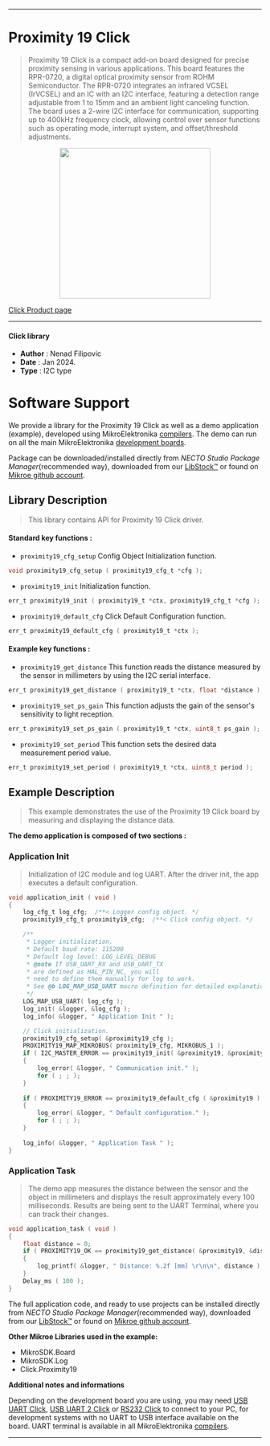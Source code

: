 
---
# Proximity 19 Click

> Proximity 19 Click is a compact add-on board designed for precise proximity sensing in various applications. This board features the RPR-0720, a digital optical proximity sensor from ROHM Semiconductor. The RPR-0720 integrates an infrared VCSEL (IrVCSEL) and an IC with an I2C interface, featuring a detection range adjustable from 1 to 15mm and an ambient light canceling function. The board uses a 2-wire I2C interface for communication, supporting up to 400kHz frequency clock, allowing control over sensor functions such as operating mode, interrupt system, and offset/threshold adjustments.

<p align="center">
  <img src="https://download.mikroe.com/images/click_for_ide/proximity19_click.png" height=300px>
</p>

[Click Product page](https://www.mikroe.com/proximity-19-click)

---


#### Click library

- **Author**        : Nenad Filipovic
- **Date**          : Jan 2024.
- **Type**          : I2C type


# Software Support

We provide a library for the Proximity 19 Click
as well as a demo application (example), developed using MikroElektronika
[compilers](https://www.mikroe.com/necto-studio).
The demo can run on all the main MikroElektronika [development boards](https://www.mikroe.com/development-boards).

Package can be downloaded/installed directly from *NECTO Studio Package Manager*(recommended way), downloaded from our [LibStock&trade;](https://libstock.mikroe.com) or found on [Mikroe github account](https://github.com/MikroElektronika/mikrosdk_click_v2/tree/master/clicks).

## Library Description

> This library contains API for Proximity 19 Click driver.

#### Standard key functions :

- `proximity19_cfg_setup` Config Object Initialization function.
```c
void proximity19_cfg_setup ( proximity19_cfg_t *cfg );
```

- `proximity19_init` Initialization function.
```c
err_t proximity19_init ( proximity19_t *ctx, proximity19_cfg_t *cfg );
```

- `proximity19_default_cfg` Click Default Configuration function.
```c
err_t proximity19_default_cfg ( proximity19_t *ctx );
```

#### Example key functions :

- `proximity19_get_distance` This function reads the distance measured by the sensor in millimeters by using the I2C serial interface.
```c
err_t proximity19_get_distance ( proximity19_t *ctx, float *distance );
```

- `proximity19_set_ps_gain` This function adjusts the gain of the sensor's sensitivity to light reception.
```c
err_t proximity19_set_ps_gain ( proximity19_t *ctx, uint8_t ps_gain );
```

- `proximity19_set_period` This function sets the desired data measurement period value.
```c
err_t proximity19_set_period ( proximity19_t *ctx, uint8_t period );
```

## Example Description

> This example demonstrates the use of the Proximity 19 Click board 
> by measuring and displaying the distance data.

**The demo application is composed of two sections :**

### Application Init

> Initialization of I2C module and log UART.
> After the driver init, the app executes a default configuration.

```c
void application_init ( void ) 
{
    log_cfg_t log_cfg;  /**< Logger config object. */
    proximity19_cfg_t proximity19_cfg;  /**< Click config object. */

    /** 
     * Logger initialization.
     * Default baud rate: 115200
     * Default log level: LOG_LEVEL_DEBUG
     * @note If USB_UART_RX and USB_UART_TX 
     * are defined as HAL_PIN_NC, you will 
     * need to define them manually for log to work. 
     * See @b LOG_MAP_USB_UART macro definition for detailed explanation.
     */
    LOG_MAP_USB_UART( log_cfg );
    log_init( &logger, &log_cfg );
    log_info( &logger, " Application Init " );

    // Click initialization.
    proximity19_cfg_setup( &proximity19_cfg );
    PROXIMITY19_MAP_MIKROBUS( proximity19_cfg, MIKROBUS_1 );
    if ( I2C_MASTER_ERROR == proximity19_init( &proximity19, &proximity19_cfg ) ) 
    {
        log_error( &logger, " Communication init." );
        for ( ; ; );
    }
    
    if ( PROXIMITY19_ERROR == proximity19_default_cfg ( &proximity19 ) )
    {
        log_error( &logger, " Default configuration." );
        for ( ; ; );
    }
    
    log_info( &logger, " Application Task " );
}
```

### Application Task

> The demo app measures the distance between the sensor and the object in millimeters 
> and displays the result approximately every 100 milliseconds.
> Results are being sent to the UART Terminal, where you can track their changes.

```c
void application_task ( void ) 
{
    float distance = 0;
    if ( PROXIMITY19_OK == proximity19_get_distance( &proximity19, &distance ) )
    {
        log_printf( &logger, " Distance: %.2f [mm] \r\n\n", distance );
    }
    Delay_ms ( 100 );
}
```

The full application code, and ready to use projects can be installed directly from *NECTO Studio Package Manager*(recommended way), downloaded from our [LibStock&trade;](https://libstock.mikroe.com) or found on [Mikroe github account](https://github.com/MikroElektronika/mikrosdk_click_v2/tree/master/clicks).

**Other Mikroe Libraries used in the example:**

- MikroSDK.Board
- MikroSDK.Log
- Click.Proximity19

**Additional notes and informations**

Depending on the development board you are using, you may need
[USB UART Click](https://www.mikroe.com/usb-uart-click),
[USB UART 2 Click](https://www.mikroe.com/usb-uart-2-click) or
[RS232 Click](https://www.mikroe.com/rs232-click) to connect to your PC, for
development systems with no UART to USB interface available on the board. UART
terminal is available in all MikroElektronika
[compilers](https://shop.mikroe.com/compilers).

---
